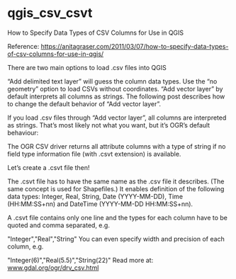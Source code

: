 # qgis_csv_csvt
How to Specify Data Types of CSV Columns for Use in QGIS

Reference: https://anitagraser.com/2011/03/07/how-to-specify-data-types-of-csv-columns-for-use-in-qgis/

There are two main options to load .csv files into QGIS

“Add delimited text layer” will guess the column data types. Use the “no geometry” option to load CSVs without coordinates.
“Add vector layer” by default interprets all columns as strings.
The following post describes how to change the default behavior of “Add vector layer”.

If you load .csv files through “Add vector layer”, all columns are interpreted as strings. That’s most likely not what you want, but it’s OGR’s default behaviour:

The OGR CSV driver returns all attribute columns with a type of string if no field type information file (with .csvt extension) is available.

Let’s create a .csvt file then!

The .csvt file has to have the same name as the .csv file it describes. (The same concept is used for Shapefiles.) It enables definition of the following data types: Integer, Real, String, Date (YYYY-MM-DD), Time (HH:MM:SS+nn) and DateTime (YYYY-MM-DD HH:MM:SS+nn).

A .csvt file contains only one line and the types for each column have to be quoted and comma separated, e.g.

"Integer","Real","String"
You can even specify width and precision of each column, e.g.

"Integer(6)","Real(5.5)","String(22)"
Read more at: www.gdal.org/ogr/drv_csv.html

